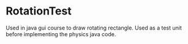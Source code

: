 # RotationTest
 Used in java gui course to draw rotating rectangle. Used as a test unit before implementing the physics java code.
